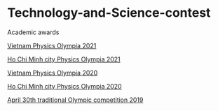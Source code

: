 # Technology-and-Science-contest

Academic awards


[ Vietnam Physics Olympia 2021](https://nghiemngh.github.io/Technology-and-Science-contest/Vpho2021.jpg)

[ Ho Chi Minh city Physics Olympia 2021](https://nghiemngh.github.io/Technology-and-Science-contest/HSG%202021.jpg)

[ Vietnam Physics Olympia 2020](https://nghiemngh.github.io/Technology-and-Science-contest/Vpho2020.jpg)


[ Ho Chi Minh city Physics Olympia 2020](https://nghiemngh.github.io/Technology-and-Science-contest/HSG%202020.jpg)



[  April 30th traditional Olympic
competition 2019](https://nghiemngh.github.io/Technology-and-Science-contest/Olympic%2030-4.jpg)
